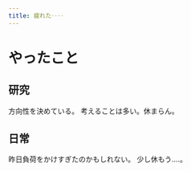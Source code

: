 ```yaml
---
title: 疲れた‥‥
---
```


# やったこと

## 研究

方向性を決めている。
考えることは多い。休まらん。

## 日常

昨日負荷をかけすぎたのかもしれない。
少し休もう‥‥。
